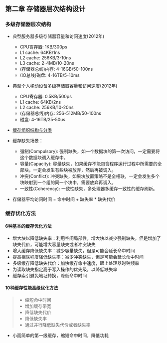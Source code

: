 ## 第二章 存储器层次结构设计

### 多级存储器层次结构
* 典型服务器多级存储器容量和访问速度(2012年)
    * CPU寄存器: 1KB/300ps
    * L1 cache: 64KB/1ns
    * L2 cache: 256KB/3-10ns
    * L3 cache: 2-4MB/10-20ns
    * (存储器总线)内存: 4-16GB/50-100ns
    * (IO总线)磁盘: 4-16TB/5-10ms

* 典型个人移动设备多级存储器容量和访问速度(2012年)
    * CPU寄存器: 0.5KB/500ps
    * L1 cache: 64KB/2ns
    * L2 cache: 256KB/10-20ns
    * (存储器总线)内存: 256-512MB/50-100ns
    * 磁盘: 4-16TB/25-50us

* [缓存组织结构与分类](../../深入理解计算机系统/第六章存储器层次结构/chapter6.md)

* 缓存缺失场景：
    * 强制(Compulsory): 强制缺失，如一个数据块的第一次访问，一定需要将这个数据块调入缓存中。
    * 容量(Capacity): 容量缺失，如果缓存不能包含程序运行过程中所需要的全部块，一定会发生有些块被放弃，然后再被调入。
    * 冲突(Conflict): 冲突缺失，如果块放置策略不是全相联，一定会发生多个块映射到一个组的同一个块中，需要放弃再调入。
    * 一致性(Coherency): 一致性缺失，多处理器多缓存一致性的缓存刷新。

* 存储器平均访问时间 = 命中时间 + 缺失率 * 缺失代价

### 缓存优化方法

#### 6种基本的缓存优化方法
* 增大块以降低缺失率：利用空间局部性，增大块以减少强制缺失，但是增加了缺失代价，可能增大容量缺失或者冲突缺失
* 增大缓存降低缺失率：减少容量缺失，但是可能会延长命中时间
* 提高相联程度降低缺失率：减少冲突缺失，但是可能会延长命中时间
* 多级缓存降低缺失代价：加快缓存命中速度，跟上处理器时钟频率
* 为读取缺失指定高于写入操作的优先级，以降低缺失率
* 缓存索引避免地址转换，降低命中时间

#### 10种缓存性能高级优化方法
> * 缩短命中时间
> * 增加缓存带宽
> * 降低缺失代价
> * 降低缺失率
> * 通过并行降低缺失代价或者缺失率

* 小而简单的第一级缓存，缩短命中时间，降低功耗